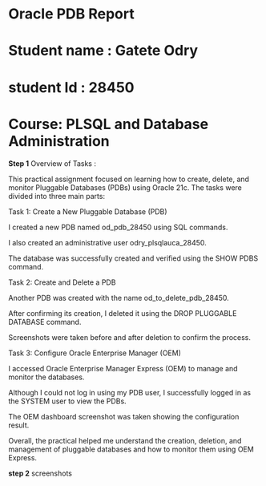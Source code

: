 # Oracle PDB Report
# Student name : Gatete Odry
# student Id : 28450
# Course: PLSQL and Database Administration 

 **Step 1** Overview of Tasks :

This practical assignment focused on learning how to create, delete, and monitor Pluggable Databases (PDBs) using Oracle 21c.
The tasks were divided into three main parts:

Task 1: Create a New Pluggable Database (PDB)

I created a new PDB named od_pdb_28450 using SQL commands.

I also created an administrative user odry_plsqlauca_28450.

The database was successfully created and verified using the SHOW PDBS command.

Task 2: Create and Delete a PDB

Another PDB was created with the name od_to_delete_pdb_28450.

After confirming its creation, I deleted it using the DROP PLUGGABLE DATABASE command.

Screenshots were taken before and after deletion to confirm the process.

Task 3: Configure Oracle Enterprise Manager (OEM)

I accessed Oracle Enterprise Manager Express (OEM) to manage and monitor the databases.

Although I could not log in using my PDB user, I successfully logged in as the SYSTEM user to view the PDBs.

The OEM dashboard screenshot was taken showing the configuration result.

Overall, the practical helped me understand the creation, deletion, and management of pluggable databases and how to monitor them using OEM Express.

**step 2** screenshots 



  

